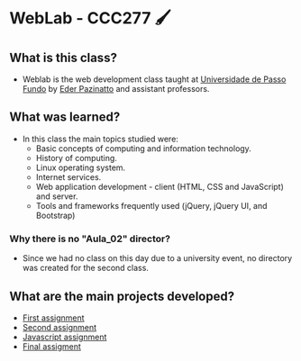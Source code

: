 # WebLab - CCC277 🖌️

## What is this class?

- Weblab is the web development class taught at [Universidade de Passo Fundo](https://www.upf.br/) by [Eder Pazinatto](https://www.linkedin.com/in/eder-pazinatto-99417265/?originalSubdomain=br) and assistant professors.

## What was learned?

- In this class the main topics studied were:
  - Basic concepts of computing and information technology.
  - History of computing.
  - Linux operating system.
  - Internet services.
  - Web application development - client (HTML, CSS and JavaScript) and server.
  - Tools and frameworks frequently used (jQuery, jQuery UI, and Bootstrap)

### Why there is no "Aula_02" director?

- Since we had no class on this day due to a university event, no directory was created for the second class.

## What are the main projects developed?

- [First assignment](./TDE_1_Individual/)
- [Second assignment](./TDE_2_Dupla/)
- [Javascript assignment](./TDE_Javascript/)
- [Final assigment](./Trabalho_Final/)
